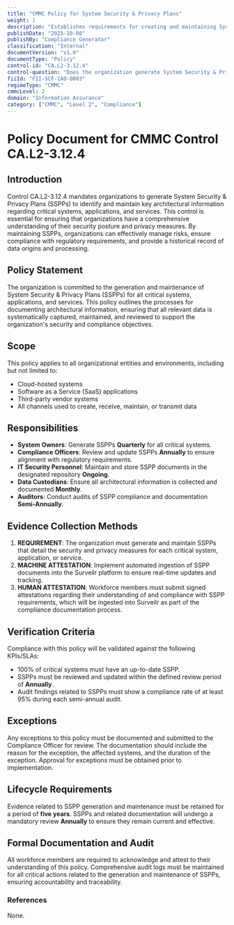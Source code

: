 ```yaml
---
title: "CMMC Policy for System Security & Privacy Plans"
weight: 1
description: "Establishes requirements for creating and maintaining System Security & Privacy Plans to enhance organizational security and compliance for critical systems."
publishDate: "2025-10-08"
publishBy: "Compliance Generator"
classification: "Internal"
documentVersion: "v1.0"
documentType: "Policy"
control-id: "CA.L2-3.12.4"
control-question: "Does the organization generate System Security & Privacy Plans (SSPPs), or similar document repositories, to identify and maintain key architectural information on each critical system, application or service, as well as influence inputs, entities, systems, applications and processes, providing a historical record of the data and its origins?"
fiiId: "FII-SCF-IAO-0003"
regimeType: "CMMC"
cmmcLevel: 2
domain: "Information Assurance"
category: ["CMMC", "Level 2", "Compliance"]
---
```


# Policy Document for CMMC Control CA.L2-3.12.4

## Introduction
Control CA.L2-3.12.4 mandates organizations to generate System Security & Privacy Plans (SSPPs) to identify and maintain key architectural information regarding critical systems, applications, and services. This control is essential for ensuring that organizations have a comprehensive understanding of their security posture and privacy measures. By maintaining SSPPs, organizations can effectively manage risks, ensure compliance with regulatory requirements, and provide a historical record of data origins and processing.

## Policy Statement
The organization is committed to the generation and maintenance of System Security & Privacy Plans (SSPPs) for all critical systems, applications, and services. This policy outlines the processes for documenting architectural information, ensuring that all relevant data is systematically captured, maintained, and reviewed to support the organization's security and compliance objectives.

## Scope
This policy applies to all organizational entities and environments, including but not limited to:
- Cloud-hosted systems
- Software as a Service (SaaS) applications
- Third-party vendor systems
- All channels used to create, receive, maintain, or transmit data

## Responsibilities
- **System Owners**: Generate SSPPs **Quarterly** for all critical systems.
- **Compliance Officers**: Review and update SSPPs **Annually** to ensure alignment with regulatory requirements.
- **IT Security Personnel**: Maintain and store SSPP documents in the designated repository **Ongoing**.
- **Data Custodians**: Ensure all architectural information is collected and documented **Monthly**.
- **Auditors**: Conduct audits of SSPP compliance and documentation **Semi-Annually**.

## Evidence Collection Methods
1. **REQUIREMENT**: The organization must generate and maintain SSPPs that detail the security and privacy measures for each critical system, application, or service.
2. **MACHINE ATTESTATION**: Implement automated ingestion of SSPP documents into the Surveilr platform to ensure real-time updates and tracking.
3. **HUMAN ATTESTATION**: Workforce members must submit signed attestations regarding their understanding of and compliance with SSPP requirements, which will be ingested into Surveilr as part of the compliance documentation process.

## Verification Criteria
Compliance with this policy will be validated against the following KPIs/SLAs:
- 100% of critical systems must have an up-to-date SSPP.
- SSPPs must be reviewed and updated within the defined review period of **Annually**.
- Audit findings related to SSPPs must show a compliance rate of at least 95% during each semi-annual audit.

## Exceptions
Any exceptions to this policy must be documented and submitted to the Compliance Officer for review. The documentation should include the reason for the exception, the affected systems, and the duration of the exception. Approval for exceptions must be obtained prior to implementation.

## Lifecycle Requirements
Evidence related to SSPP generation and maintenance must be retained for a period of **five years**. SSPPs and related documentation will undergo a mandatory review **Annually** to ensure they remain current and effective.

## Formal Documentation and Audit
All workforce members are required to acknowledge and attest to their understanding of this policy. Comprehensive audit logs must be maintained for all critical actions related to the generation and maintenance of SSPPs, ensuring accountability and traceability.

### References
None.